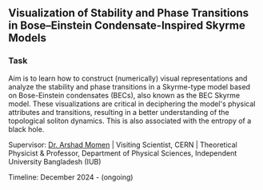
## Visualization of Stability and Phase Transitions in Bose–Einstein Condensate-Inspired Skyrme Models

### Task
Aim is to learn how to construct (numerically) visual representations and analyze the stability and phase transitions in a Skyrme-type model based on Bose-Einstein condensates (BECs), also known as the BEC Skyrme model. These visualizations are critical in deciphering the model's physical attributes and transitions, resulting in a better understanding of the topological soliton dynamics. This is also associated with the entropy of a black hole.

Supervisor: [Dr. Arshad Momen](http://iub.ac.bd/academics/departments/ps/faculty-and-staff/arshad) | Visiting Scientist, CERN | Theoretical Physicist & Professor, Department of Physical Sciences, Independent University Bangladesh (IUB)

Timeline: December 2024 - (ongoing)


